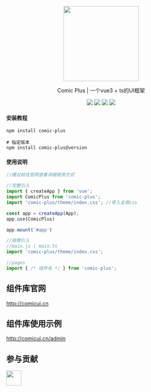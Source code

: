 <p align="center">
 <img width="200px" src="https://gitee.com/stop_chen/comic-plus_web/raw/master/logo.png"/>
</p>

<p align="center">Comic Plus | 一个vue3 + ts的UI框架</p>

<p align="center">
 <img src="https://img.shields.io/badge/version-1.7.6-red"/>
 <img src="https://img.shields.io/badge/npm-v2.8.3-green"/>
 <img src="https://img.shields.io/badge/typescript-^5.6.2-blue"/>
 <img src="https://img.shields.io/badge/extension for-VsCode-purple"/>
</p>

#### 安装教程

```shell
npm install comic-plus

# 指定版本
npm install comic-plus@version
```

#### 使用说明

```JavaScript
//建议前往官网查看详细使用方式

//完整引入
import { createApp } from 'vue';
import ComicPlus from 'comic-plus';
import 'comic-plus/theme/index.css'; //导入全局css

const app = createApp(App);
app.use(ComicPlus)

app.mount('#app')

//按需引入
//main.js | main.ts
import 'comic-plus/theme/index.css';

//pages
import { /* 组件名 */ } from 'comic-plus';

```

## 组件库官网

<a href="http://comicui.cn">http://comicui.cn</a>

## 组件库使用示例

<a href="http://comicui.cn/admin">http://comicui.cn/admin</a>

## 参与贡献

<p>
  <a href="https://github.com/qq2993496157" align="center">
    <img  width="40px" src="https://avatars.githubusercontent.com/u/72653133?v=4" />
  </a>
</p>
